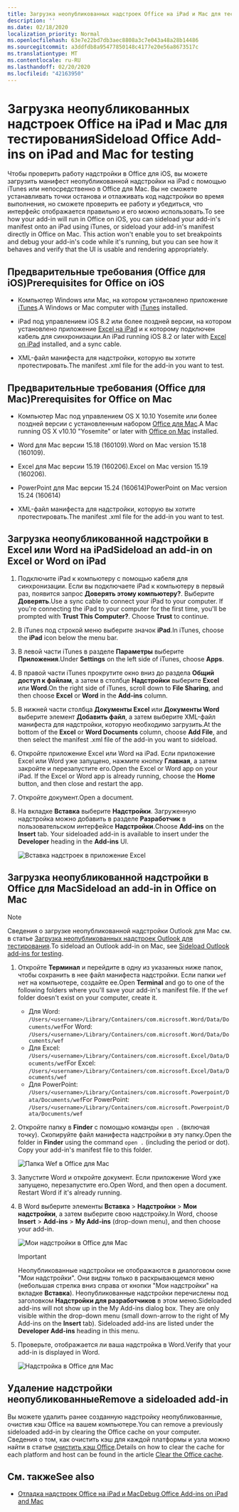 ```yaml
---
title: Загрузка неопубликованных надстроек Office на iPad и Mac для тестирования
description: ''
ms.date: 02/18/2020
localization_priority: Normal
ms.openlocfilehash: 63e7e22bd7db3aec8808a3c7e043a48a28b14486
ms.sourcegitcommit: a3ddfdb8a95477850148c4177e20e56a8673517c
ms.translationtype: MT
ms.contentlocale: ru-RU
ms.lasthandoff: 02/20/2020
ms.locfileid: "42163950"
---
```

# <a name="sideload-office-add-ins-on-ipad-and-mac-for-testing"></a><span data-ttu-id="44ca4-102">Загрузка неопубликованных надстроек Office на iPad и Mac для тестирования</span><span class="sxs-lookup"><span data-stu-id="44ca4-102">Sideload Office Add-ins on iPad and Mac for testing</span></span>

<span data-ttu-id="44ca4-p101">Чтобы проверить работу надстройки в Office для iOS, вы можете загрузить манифест неопубликованной надстройки на iPad с помощью iTunes или непосредственно в Office для Mac. Вы не сможете устанавливать точки останова и отлаживать код надстройки во время выполнения, но сможете проверить ее работу и убедиться, что интерфейс отображается правильно и его можно использовать.</span><span class="sxs-lookup"><span data-stu-id="44ca4-p101">To see how your add-in will run in Office on iOS, you can sideload your add-in's manifest onto an iPad using iTunes, or sideload your add-in's manifest directly in Office on Mac. This action won't enable you to set breakpoints and debug your add-in's code while it's running, but you can see how it behaves and verify that the UI is usable and rendering appropriately.</span></span>

## <a name="prerequisites-for-office-on-ios"></a><span data-ttu-id="44ca4-105">Предварительные требования (Office для iOS)</span><span class="sxs-lookup"><span data-stu-id="44ca4-105">Prerequisites for Office on iOS</span></span>

- <span data-ttu-id="44ca4-106">Компьютер Windows или Mac, на котором установлено приложение [iTunes](https://www.apple.com/itunes/download/).</span><span class="sxs-lookup"><span data-stu-id="44ca4-106">A Windows or Mac computer with [iTunes](https://www.apple.com/itunes/download/) installed.</span></span>

- <span data-ttu-id="44ca4-107">iPad под управлением iOS 8.2 или более поздней версии, на котором установлено приложение [Excel на iPad](https://itunes.apple.com/us/app/microsoft-excel/id586683407?mt=8) и к которому подключен кабель для синхронизации.</span><span class="sxs-lookup"><span data-stu-id="44ca4-107">An iPad running iOS 8.2 or later with [Excel on iPad](https://itunes.apple.com/us/app/microsoft-excel/id586683407?mt=8) installed, and a sync cable.</span></span>

- <span data-ttu-id="44ca4-108">XML-файл манифеста для надстройки, которую вы хотите протестировать.</span><span class="sxs-lookup"><span data-stu-id="44ca4-108">The manifest .xml file for the add-in you want to test.</span></span>

## <a name="prerequisites-for-office-on-mac"></a><span data-ttu-id="44ca4-109">Предварительные требования (Office для Mac)</span><span class="sxs-lookup"><span data-stu-id="44ca4-109">Prerequisites for Office on Mac</span></span>

- <span data-ttu-id="44ca4-110">Компьютер Mac под управлением OS X 10.10 Yosemite или более поздней версии с установленным набором [Office для Mac](https://products.office.com/buy/compare-microsoft-office-products?tab=omac).</span><span class="sxs-lookup"><span data-stu-id="44ca4-110">A Mac running OS X v10.10 "Yosemite" or later with [Office on Mac](https://products.office.com/buy/compare-microsoft-office-products?tab=omac) installed.</span></span>

- <span data-ttu-id="44ca4-111">Word для Mac версии 15.18 (160109).</span><span class="sxs-lookup"><span data-stu-id="44ca4-111">Word on Mac version 15.18 (160109).</span></span>

- <span data-ttu-id="44ca4-112">Excel для Mac версии 15.19 (160206).</span><span class="sxs-lookup"><span data-stu-id="44ca4-112">Excel on Mac version 15.19 (160206).</span></span>

- <span data-ttu-id="44ca4-113">PowerPoint для Mac версии 15.24 (160614)</span><span class="sxs-lookup"><span data-stu-id="44ca4-113">PowerPoint on Mac version 15.24 (160614)</span></span>

- <span data-ttu-id="44ca4-114">XML-файл манифеста для надстройки, которую вы хотите протестировать.</span><span class="sxs-lookup"><span data-stu-id="44ca4-114">The manifest .xml file for the add-in you want to test.</span></span>

## <a name="sideload-an-add-in-on-excel-or-word-on-ipad"></a><span data-ttu-id="44ca4-115">Загрузка неопубликованной надстройки в Excel или Word на iPad</span><span class="sxs-lookup"><span data-stu-id="44ca4-115">Sideload an add-in on Excel or Word on iPad</span></span>

1. <span data-ttu-id="44ca4-p102">Подключите iPad к компьютеру с помощью кабеля для синхронизации. Если вы подключаете iPad к компьютеру в первый раз, появится запрос **Доверять этому компьютеру?**. Выберите **Доверять**.</span><span class="sxs-lookup"><span data-stu-id="44ca4-p102">Use a sync cable to connect your iPad to your computer. If you're connecting the iPad to your computer for the first time, you'll be prompted with  **Trust This Computer?**. Choose **Trust** to continue.</span></span>

2. <span data-ttu-id="44ca4-119">В iTunes под строкой меню выберите значок **iPad**.</span><span class="sxs-lookup"><span data-stu-id="44ca4-119">In iTunes, choose the  **iPad** icon below the menu bar.</span></span>

3. <span data-ttu-id="44ca4-120">В левой части iTunes в разделе  **Параметры** выберите **Приложения**.</span><span class="sxs-lookup"><span data-stu-id="44ca4-120">Under  **Settings** on the left side of iTunes, choose **Apps**.</span></span>

4. <span data-ttu-id="44ca4-121">В правой части iTunes прокрутите окно вниз до раздела  **Общий доступ к файлам**, а затем в столбце  **Надстройки** выберите **Excel** или **Word**.</span><span class="sxs-lookup"><span data-stu-id="44ca4-121">On the right side of iTunes, scroll down to  **File Sharing**, and then choose  **Excel** or **Word** in the **Add-ins** column.</span></span>

5. <span data-ttu-id="44ca4-122">В нижней части столбца  **Документы Excel** или **Документы Word** выберите элемент **Добавить файл**, а затем выберите XML-файл манифеста для надстройки, которую необходимо загрузить.</span><span class="sxs-lookup"><span data-stu-id="44ca4-122">At the bottom of the  **Excel** or **Word Documents** column, choose **Add File**, and then select the manifest .xml file of the add-in you want to sideload.</span></span>

6. <span data-ttu-id="44ca4-p103">Откройте приложение Excel или Word на iPad. Если приложение Excel или Word уже запущено, нажмите кнопку **Главная**, а затем закройте и перезапустите его.</span><span class="sxs-lookup"><span data-stu-id="44ca4-p103">Open the Excel or Word app on your iPad. If the Excel or Word app is already running, choose the  **Home** button, and then close and restart the app.</span></span>

7. <span data-ttu-id="44ca4-125">Откройте документ.</span><span class="sxs-lookup"><span data-stu-id="44ca4-125">Open a document.</span></span>

8. <span data-ttu-id="44ca4-126">На вкладке  **Вставка** выберите **Надстройки**. Загруженную надстройка можно добавить в разделе  **Разработчик** в пользовательском интерфейсе **Надстройки**.</span><span class="sxs-lookup"><span data-stu-id="44ca4-126">Choose  **Add-ins** on the **Insert** tab. Your sideloaded add-in is available to insert under the **Developer** heading in the **Add-ins** UI.</span></span>

    ![Вставка надстроек в приложение Excel](../images/excel-insert-add-in.png)

## <a name="sideload-an-add-in-in-office-on-mac"></a><span data-ttu-id="44ca4-128">Загрузка неопубликованной надстройки в Office для Mac</span><span class="sxs-lookup"><span data-stu-id="44ca4-128">Sideload an add-in in Office on Mac</span></span>

> [!NOTE]
> <span data-ttu-id="44ca4-129">Сведения о загрузке неопубликованной надстройки Outlook для Mac см. в статье [Загрузка неопубликованных надстроек Outlook для тестирования](../outlook/sideload-outlook-add-ins-for-testing.md).</span><span class="sxs-lookup"><span data-stu-id="44ca4-129">To sideload an Outlook add-in on Mac, see [Sideload Outlook add-ins for testing](../outlook/sideload-outlook-add-ins-for-testing.md).</span></span>

1. <span data-ttu-id="44ca4-p104">Откройте **Терминал** и перейдите в одну из указанных ниже папок, чтобы сохранить в нее файл манифеста надстройки. Если папки `wef` нет на компьютере, создайте ее.</span><span class="sxs-lookup"><span data-stu-id="44ca4-p104">Open  **Terminal** and go to one of the following folders where you'll save your add-in's manifest file. If the `wef` folder doesn't exist on your computer, create it.</span></span>

    - <span data-ttu-id="44ca4-132">Для Word: `/Users/<username>/Library/Containers/com.microsoft.Word/Data/Documents/wef`</span><span class="sxs-lookup"><span data-stu-id="44ca4-132">For Word:  `/Users/<username>/Library/Containers/com.microsoft.Word/Data/Documents/wef`</span></span>    
    - <span data-ttu-id="44ca4-133">Для Excel: `/Users/<username>/Library/Containers/com.microsoft.Excel/Data/Documents/wef`</span><span class="sxs-lookup"><span data-stu-id="44ca4-133">For Excel:  `/Users/<username>/Library/Containers/com.microsoft.Excel/Data/Documents/wef`</span></span>
    - <span data-ttu-id="44ca4-134">Для PowerPoint: `/Users/<username>/Library/Containers/com.microsoft.Powerpoint/Data/Documents/wef`</span><span class="sxs-lookup"><span data-stu-id="44ca4-134">For PowerPoint: `/Users/<username>/Library/Containers/com.microsoft.Powerpoint/Data/Documents/wef`</span></span>

2. <span data-ttu-id="44ca4-p105">Откройте папку в **Finder** с помощью команды `open .` (включая точку). Скопируйте файл манифеста надстройки в эту папку.</span><span class="sxs-lookup"><span data-stu-id="44ca4-p105">Open the folder in  **Finder** using the command `open .` (including the period or dot). Copy your add-in's manifest file to this folder.</span></span>

    ![Папка Wef в Office для Mac](../images/all-my-files.png)

3. <span data-ttu-id="44ca4-p106">Запустите Word и откройте документ. Если приложение Word уже запущено, перезапустите его.</span><span class="sxs-lookup"><span data-stu-id="44ca4-p106">Open Word, and then open a document. Restart Word if it's already running.</span></span>

4. <span data-ttu-id="44ca4-140">В Word выберите элементы **Вставка**  >  **Надстройки**  >  **Мои надстройки**, а затем выберите свою надстройку.</span><span class="sxs-lookup"><span data-stu-id="44ca4-140">In Word, choose  **Insert** > **Add-ins** > **My Add-ins** (drop-down menu), and then choose your add-in.</span></span>

    ![Мои надстройки в Office для Mac](../images/my-add-ins-wikipedia.png)

    > [!IMPORTANT]
    > <span data-ttu-id="44ca4-p107">Неопубликованные надстройки не отображаются в диалоговом окне "Мои надстройки". Они видны только в раскрывающемся меню (небольшая стрелка вниз справа от кнопки "Мои надстройки" на вкладке **Вставка**). Неопубликованные надстройки перечислены под заголовком **Надстройки для разработчиков** в этом меню.</span><span class="sxs-lookup"><span data-stu-id="44ca4-p107">Sideloaded add-ins will not show up in the My Add-ins dialog box. They are only visible within the drop-down menu (small down-arrow to the right of My Add-ins on the **Insert** tab). Sideloaded add-ins are listed under the **Developer Add-ins** heading in this menu.</span></span>

5. <span data-ttu-id="44ca4-145">Проверьте, отображается ли ваша надстройка в Word.</span><span class="sxs-lookup"><span data-stu-id="44ca4-145">Verify that your add-in is displayed in Word.</span></span>

    ![Надстройка в Office для Mac](../images/lorem-ipsum-wikipedia.png)

## <a name="remove-a-sideloaded-add-in"></a><span data-ttu-id="44ca4-147">Удаление надстройки неопубликованные</span><span class="sxs-lookup"><span data-stu-id="44ca4-147">Remove a sideloaded add-in</span></span>

<span data-ttu-id="44ca4-148">Вы можете удалить ранее созданную надстройку неопубликованные, очистив кэш Office на вашем компьютере.</span><span class="sxs-lookup"><span data-stu-id="44ca4-148">You can remove a previously sideloaded add-in by clearing the Office cache on your computer.</span></span> <span data-ttu-id="44ca4-149">Сведения о том, как очистить кэш для каждой платформы и узла можно найти в статье [очистить кэш Office](clear-cache.md).</span><span class="sxs-lookup"><span data-stu-id="44ca4-149">Details on how to clear the cache for each platform and host can be found in the article [Clear the Office cache](clear-cache.md).</span></span>

## <a name="see-also"></a><span data-ttu-id="44ca4-150">См. также</span><span class="sxs-lookup"><span data-stu-id="44ca4-150">See also</span></span>

- [<span data-ttu-id="44ca4-151">Отладка надстроек Office на iPad и Mac</span><span class="sxs-lookup"><span data-stu-id="44ca4-151">Debug Office Add-ins on iPad and Mac</span></span>](debug-office-add-ins-on-ipad-and-mac.md)
